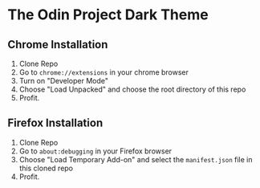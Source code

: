 # The Odin Project Dark Theme

## Chrome Installation

1. Clone Repo
2. Go to `chrome://extensions` in your chrome browser
3. Turn on "Developer Mode"
4. Choose "Load Unpacked" and choose the root directory of this repo
5. Profit.

## Firefox Installation
1. Clone Repo
2. Go to `about:debugging` in your Firefox browser
3. Choose "Load Temporary Add-on" and select the `manifest.json` file in this cloned repo
4. Profit.
